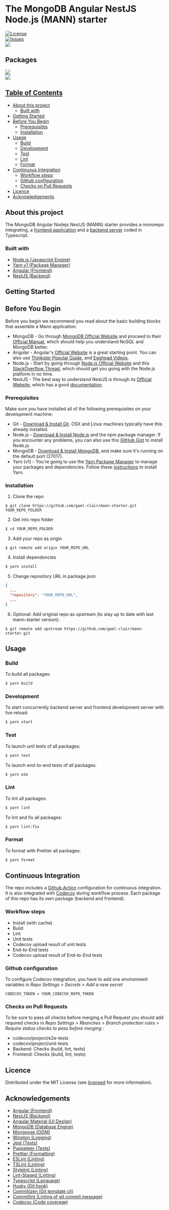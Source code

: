 # The MongoDB Angular NestJS Node.js (MANN) starter <!-- omit in toc -->

<p> 
<a href="https://github.com/gael-clair/mann-starter/blob/master/LICENSE"><img src="https://img.shields.io/github/license/gael-clair/mann-starter" alt="License" /></a><br/>
<a href="https://github.com/gael-clair/mann-starter/issues"><img src="https://img.shields.io/github/issues/gael-clair/mann-starter" alt="Issues" /></a><br/>
<a href="https://codecov.io/gh/gael-clair/mann-starter"><img src="https://img.shields.io/codecov/c/gh/gael-clair/mann-starter?token=89069b436ef2496eb7ff4a2c53e83a49" /></a><br/>
</p>

## Packages <!-- omit in toc -->

<p>
<a href="https://github.com/gael-clair/mann-starter"><img src="https://github.com/gael-clair/mann-temp/workflows/Package:%20Backend/badge.svg" /><br/>
<a href="https://github.com/gael-clair/mann-starter"><img src="https://github.com/gael-clair/mann-temp/workflows/Package:%20Frontend/badge.svg" />
</p>

## Table of Contents <!-- omit in toc -->

-   [About this project](#about-this-project)
    -   [Built with](#built-with)
-   [Getting Started](#getting-started)
-   [Before You Begin](#before-you-begin)
    -   [Prerequisites](#prerequisites)
    -   [Installation](#installation)
-   [Usage](#usage)
    -   [Build](#build)
    -   [Development](#development)
    -   [Test](#test)
    -   [Lint](#lint)
    -   [Format](#format)
-   [Continuous Integration](#continuous-integration)
    -   [Workflow steps](#workflow-steps)
    -   [Github configuration](#github-configuration)
    -   [Checks on Pull Requests](#checks-on-pull-requests)
-   [Licence](#licence)
-   [Acknowledgements](#acknowledgements)

## About this project

The MongoDB Angular Nodejs NestJS (MANN) starter provides a monorepo integrating, a [frontend application](https://github.com/gael-clair/mann-starter/blob/master/packages/frontend/README.md) and a [backend server](https://github.com/gael-clair/mann-starter/blob/master/packages/backend/README.md) coded in Typescript.

### Built with

-   [Node.js (Javascript Engine)](https://nodejs.org/)
-   [Yarn v1 (Package Manager)](https://classic.yarnpkg.com/)
-   [Angular (Frontend)](https://angular.io/)
-   [NestJS (Backend)](https://nestjs.com/)

## Getting Started

## Before You Begin

Before you begin we recommend you read about the basic building blocks that assemble a Mann application:

-   MongoDB - Go through [MongoDB Official Website](http://mongodb.org/) and proceed to their [Official Manual](http://docs.mongodb.org/manual/), which should help you understand NoSQL and MongoDB better.
-   Angular - Angular's [Official Website](https://angular.io/) is a great starting point. You can also use [Thinkster Popular Guide](http://www.thinkster.io/), and [Egghead Videos](https://egghead.io/).
-   Node.js - Start by going through [Node.js Official Website](http://nodejs.org/) and this [StackOverflow Thread](http://stackoverflow.com/questions/2353818/how-do-i-get-started-with-node-js), which should get you going with the Node.js platform in no time.
-   NestJS - The best way to understand NestJS is through its [Official Website](https://nestjs.com/), which has a good [documentation](https://docs.nestjs.com/).

### Prerequisites

Make sure you have installed all of the following prerequisites on your development machine:

-   Git - [Download & Install Git](https://git-scm.com/downloads). OSX and Linux machines typically have this already installed.
-   Node.js - [Download & Install Node.js](https://nodejs.org/en/download/) and the npm package manager. If you encounter any problems, you can also use this [GitHub Gist](https://gist.github.com/isaacs/579814) to install Node.js.
-   MongoDB - [Download & Install MongoDB](http://www.mongodb.org/downloads), and make sure it's running on the default port (27017).
-   Yarn (v1) - You're going to use the [Yarn Package Manager](http://bower.io/) to manage your packages and dependencies. Follow these [instructions](https://yarnpkg.com/getting-started/) to install Yarn.

### Installation

1.  Clone the repo

```git
$ git clone https://github.com/gael-clair/mann-starter.git YOUR_REPO_FOLDER
```

2.  Get into repo folder

```sh
$ cd YOUR_REPO_FOLDER
```

3.  Add your repo as origin

```git
$ git remote add origin YOUR_REPO_URL
```

4.  Install dependencies

```sh
$ yarn install
```

5.  Change repository URL in package.json

```json
{
  ...
  "repository": "YOUR_REPO_URL",
  ...
}
```

6.  Optional: Add original repo as upstream (to stay up to date with last mann-starter version):

```git
$ git remote add upstream https://github.com/gael-clair/mann-starter.git
```

## Usage

### Build

To build all packages:

```sh
$ yarn build
```

### Development

To start concurrently backend server and frontend development server with live reload:

```sh
$ yarn start
```

### Test

To launch unit tests of all packages:

```sh
$ yarn test
```

To launch end-to-end tests of all packages:

```sh
$ yarn e2e
```

### Lint

To lint all packages:

```sh
$ yarn lint
```

To lint and fix all packages:

```sh
$ yarn lint:fix
```

### Format

To format with Prettier all packages:

```sh
$ yarn format
```

## Continuous Integration

The repo includes a [Github Action](https://github.com/features/actions) configuration for continuous integration. It is also integrated with [Codecov](https://codecov.io/) during workflow process. Each package of this repo has its own package (backend and frontend).

### Workflow steps

-   Install (with cache)
-   Build
-   Lint
-   Unit tests
-   Codecov upload result of unit tests
-   End-to-End tests
-   Codecov upload result of End-to-End tests

### Github configuration

To configure Codecov integration, you have to add one environment variables in _Repo Settings > Secrets > Add a new secret_

```properties
CODECOV_TOKEN = YOUR_CODECOV_REPO_TOKEN
```

### Checks on Pull Requests

To be sure to pass all checks before merging a Pull Request you should add required checks in _Repo Settings > Rbanches > Branch protection rules > Require status checks to pass before merging_ :

-   codecov/project/e2e-tests
-   codecov/project/unit-tests
-   Backend: Checks (build, lint, tests)
-   Frontend: Checks (build, lint, tests)

## Licence

Distributed under the MIT License (see [licensed](LICENSE) for more information).

<!-- ## Contact

Gaël CLAIR -->

## Acknowledgements

-   [Angular (Frontend)](https://angular.io/)
-   [NestJS (Backend)](https://nestjs.com/)
-   [Angular Material (UI Design)](https://material.angular.io/)
-   [MongoDB (Database Engine)](https://www.mongodb.com/)
-   [Mongoose (ODM)](https://mongoosejs.com/)
-   [Winston (Logging)](https://github.com/winstonjs/winston)
-   [Jest (Tests)](https://jestjs.io/)
-   [Puppeteer (Tests)](https://pptr.dev/)
-   [Prettier (Formatting)](https://prettier.io/)
-   [ESLint (Linting)](https://eslint.org/)
-   [TSLint (Linting)](https://palantir.github.io/tslint/)
-   [Stylelint (Linting)](https://stylelint.io/)
-   [Lint-Staged (Linting)](https://github.com/okonet/lint-staged)
-   [Typescript (Language)](https://www.typescriptlang.org/)
-   [Husky (Git hook)](https://github.com/typicode/husky)
-   [Commitizen (Git template cli)](http://commitizen.github.io/cz-cli/)
-   [Commitlint (Linting of git commit message)](https://commitlint.js.org/)
-   [Codecov (Code coverage)](https://codecov.io/)

